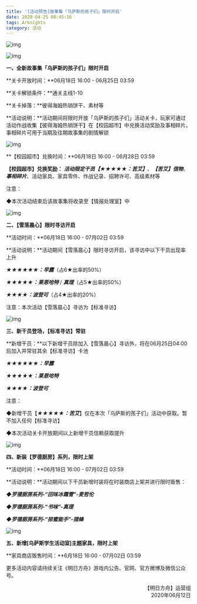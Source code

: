 ```yaml
---
title: '[活动预告]故事集「乌萨斯的孩子们」限时开启'
date: 2020-04-25 08:45:16
tags: Arknights
category: 活动
---
```


![img](https://ak.hypergryph.com/upload/images/20200612/7ffe65356197df12819aeda0051192a9.jpg)

<!-- more -->

![img](https://ak.hypergryph.com/upload/images/20200612/7ffe65356197df12819aeda0051192a9.jpg)

**一、全新故事集「乌萨斯的孩子们」限时开启**

**关卡开放时间：**06月18日 16:00 - 06月25日 03:59

**关卡解锁条件：**通关主线1-10

**关卡掉落：**彼得海姆热销饼干、素材等

**活动说明：**活动期间将限时开放「乌萨斯的孩子们」活动关卡，玩家可通过活动作战收集【彼得海姆热销饼干】在【校园超市】中兑换活动奖励及事相碎片。事相碎片可用于当期及往期故事集的剧情解锁



![img](https://ak-fs.hypergryph.com/announce/images/20200612/cdae5055f48a6b865b85b498449a9c96.jpg)

**【校园超市】兑换时间：**06月18日 16:00 - 06月28日 03:59

**【校园超市】兑换奖励：** ***活动限定干员【★★★★★：苦艾】***、***【苦艾】信物***、***事相碎片***、活动家具、家具零件、作战记录、招聘许可、高级素材等



注意：

◆本次活动结束后该故事集将收录至【情报处理室】中



![img](https://ak-fs.hypergryph.com/announce/images/20200612/9b2c1f9346d779db593148dd72f156bb.jpg)

**二、【雪落晨心】限时寻访开启**

**活动时间：**06月18日 16:00 - 07月02日 03:59

**活动说明：**活动期间【雪落晨心】限时寻访开启，该寻访中以下干员出现率上升

***★★★★★★：早露***（占6★出率的50%）

***★★★★★：莱恩哈特*** / ***真理***（占5★出率的50%）

***★★★★：波登可***（占4★出率的20%）

注意：本次活动【雪落晨心】寻访为【标准寻访】



![img](https://ak.hypergryph.com/upload/images/20200612/5034ac62d36844d9ae488069e87a6f8a.jpg)

**三、新干员登场，【标准寻访】常驻**

**新增干员：**以下新增干员除加入【雪落晨心】寻访外，将在06月25日04:00后加入并常驻其余【标准寻访】卡池

***★★★★★★：早露***

***★★★★★：莱恩哈特***

***★★★★：波登可***

注意：

◆新增干员【***★★★★★：苦艾***】仅在本次「乌萨斯的孩子们」活动中获取。暂不加入任何【标准寻访】

◆本次活动关卡开放期间以上新增干员信赖获取提升



![img](https://ak-fs.hypergryph.com/announce/images/20200612/1884eb3edae9caf4e91cb53de67afc39.jpg)

**四、新装【罗德厨房】系列，限时上架**

**活动时间：**06月18日 16:00 - 07月02日 03:59

**活动说明：**活动期间以下干员新增时装将在时装商店上架并进行限时贩售：

***◆罗德厨房系列-“回味冰霜雪”-麦哲伦***

***◆罗德厨房系列-“书味”-真理***

***◆罗德厨房系列-“掠蜜能手”-猎蜂***



![img](https://ak-fs.hypergryph.com/announce/images/20200612/be39979406bf7f3408fdeb5a24b66220.jpg)

**五、新增[乌萨斯学生活动室]主题家具，限时上架**

**家具商店贩售时间：**6月18日 16:00 - 07月02日 03:59



更多活动内容请持续关注《明日方舟》游戏内公告、官网、官方微博及微信公众号。

<p style="text-align: right">【明日方舟】运营组<br />2020年06月12日</p>